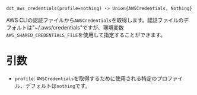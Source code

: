 ```
dot_aws_credentials(profile=nothing) -> Union{AWSCredentials, Nothing}
```

AWS CLIの認証ファイルから`AWSCredentials`を取得します。認証ファイルのデフォルトは"~/.aws/credentials"ですが、環境変数`AWS_SHARED_CREDENTIALS_FILE`を使用して指定することができます。

# 引数

  * `profile`: `AWSCredentials`を取得するために使用される特定のプロファイル、デフォルトは`nothing`です。
